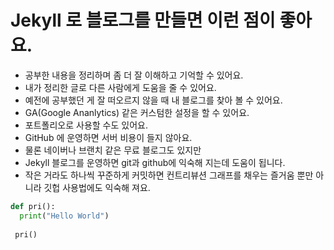 # Jekyll 로 블로그를 만들면 이런 점이 좋아요.

- 공부한 내용을 정리하며 좀 더 잘 이해하고 기억할 수 있어요.
- 내가 정리한 글로 다른 사람에게 도움을 줄 수 있어요.
-  예전에 공부했던 게 잘 떠오르지 않을 때 내 블로그를 찾아 볼 수 있어요.
- GA(Google Ananlytics) 같은 커스텀한 설정을 할 수 있어요.
- 포트폴리오로 사용할 수도 있어요. 
- GitHub 에 운영하면 서버 비용이 들지 않아요.
- 물론 네이버나 브랜치 같은 무료 블로그도 있지만 
- Jekyll 블로그를 운영하면 git과 github에 익숙해 지는데 도움이 됩니다.
- 작은 거라도 하나씩 꾸준하게 커밋하면 컨트리뷰션 그래프를 채우는 즐거움 뿐만 아니라 깃헙 사용법에도 익숙해 져요.

```python
def pri():
  print("Hello World")
  
 pri()
 ```


